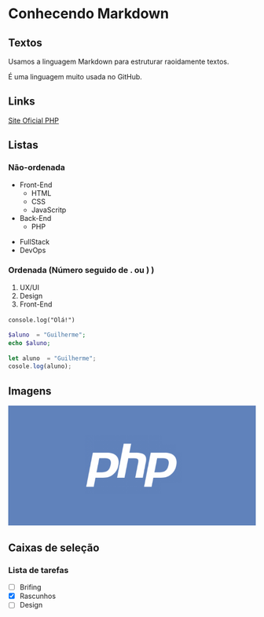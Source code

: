 # Conhecendo Markdown 
## Textos
Usamos a linguagem Markdown para estruturar raoidamente textos.

É uma linguagem muito usada no GitHub.
## Links 
[Site Oficial PHP](http://php.net)
## Listas

### Não-ordenada
- Front-End
   - HTML
   - CSS 
   - JavaScritp
- Back-End
    - PHP 
* FullStack 
* DevOps

### Ordenada (Número seguido de . ou ) )
1. UX/UI
2. Design
3. Front-End


`console.log("Olá!")`
```php
$aluno  = "Guilherme";
echo $aluno;
```

```javascript
let aluno  = "Guilherme";
cosole.log(aluno);
```
## Imagens
![Logotipo PHP](php-logo.png)

## Caixas de seleção

### Lista de tarefas

- [ ] Brifing
- [x] Rascunhos
- [ ] Design
